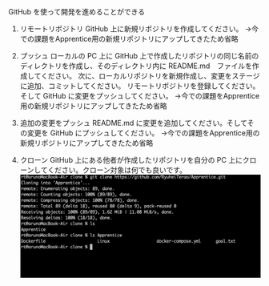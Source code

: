 GitHub を使って開発を進めることができる
1. リモートリポジトリ
GitHub 上に新規リポジトリを作成してください。
→今での課題をApprentice用の新規リポジトリにアップしてきたため省略

2. プッシュ
ローカルの PC 上に GitHub 上で作成したリポジトリの同じ名前のディレクトリを作成し、そのディレクトリ内に README.md　ファイルを作成してください。
次に、ローカルリポジトリを新規作成し、変更をステージに追加、コミットしてください。
リモートリポジトリを登録してください。そして GitHub に変更をプッシュしてください。
→今での課題をApprentice用の新規リポジトリにアップしてきたため省略

3. 追加の変更をプッシュ
README.md に変更を追加してください。そしてその変更を GitHub にプッシュしてください。
→今での課題をApprentice用の新規リポジトリにアップしてきたため省略

4. クローン
GitHub 上にある他者が作成したリポジトリを自分の PC 上にクローンしてください。クローン対象は何でも良いです。
![Alt text](ScreenShot/image_clone.png)
